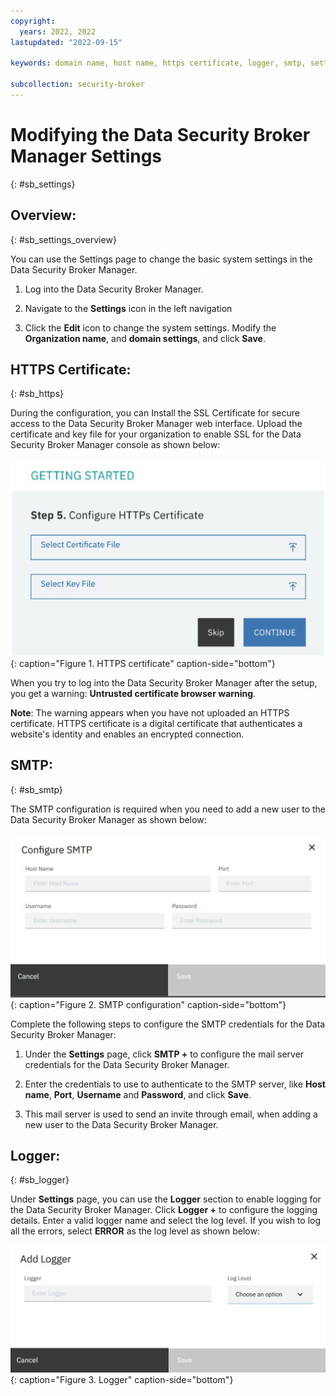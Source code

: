 ```yaml
---
copyright:
  years: 2022, 2022
lastupdated: "2022-09-15"

keywords: domain name, host name, https certificate, logger, smtp, settings

subcollection: security-broker
---
```


# Modifying the Data Security Broker Manager Settings
{: #sb_settings}

## Overview:
{: #sb_settings_overview}

You can use the Settings page to change the basic system settings in the
Data Security Broker Manager.

1.  Log into the Data Security Broker Manager.

2.  Navigate to the **Settings** icon in the left navigation

3.  Click the **Edit** icon to change the system settings. Modify the
    **Organization name**, and **domain settings**, and click **Save**.

## HTTPS Certificate:
{: #sb_https}

During the configuration, you can Install the SSL Certificate for secure
access to the Data Security Broker Manager web interface. Upload the
certificate and key file for your organization to enable SSL for the
Data Security Broker Manager console as shown below:

![HTTPS certificate](../images/settings_https.svg){: caption="Figure 1. HTTPS certificate" caption-side="bottom"}

When you try to log into the Data Security Broker Manager after the
setup, you get a warning: **Untrusted certificate browser warning**.

**Note**: The warning appears when you have not uploaded an HTTPS
certificate. HTTPS certificate is a digital certificate that
authenticates a website\'s identity and enables an encrypted connection.

## SMTP:
{: #sb_smtp}

The SMTP configuration is required when you need to add a new user to
the Data Security Broker Manager as shown below:

![SMTP configuration](../images/settings_smtp.svg){: caption="Figure 2. SMTP configuration" caption-side="bottom"}

Complete the following steps to configure the SMTP credentials for the
Data Security Broker Manager:

1.  Under the **Settings** page, click **SMTP +** to configure the mail
    server credentials for the Data Security Broker Manager.

2.  Enter the credentials to use to authenticate to the SMTP server,
    like **Host name**, **Port**, **Username** and **Password**, and
    click **Save**.

3.  This mail server is used to send an invite through email, when
    adding a new user to the Data Security Broker Manager.

## Logger:
{: #sb_logger}

Under **Settings** page, you can use the **Logger** section to enable
logging for the Data Security Broker Manager. Click **Logger +** to
configure the logging details. Enter a valid logger name and select the
log level. If you wish to log all the errors, select **ERROR** as the
log level as shown below:

![Logger](../images/logger_settings.svg){: caption="Figure 3. Logger" caption-side="bottom"}

